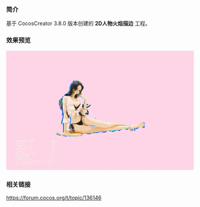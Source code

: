 ### 简介
基于 CocosCreator 3.8.0 版本创建的 **2D人物火焰描边** 工程。

### 效果预览
![image](../../../gif/202206/2022060201.gif)

### 相关链接
https://forum.cocos.org/t/topic/136146